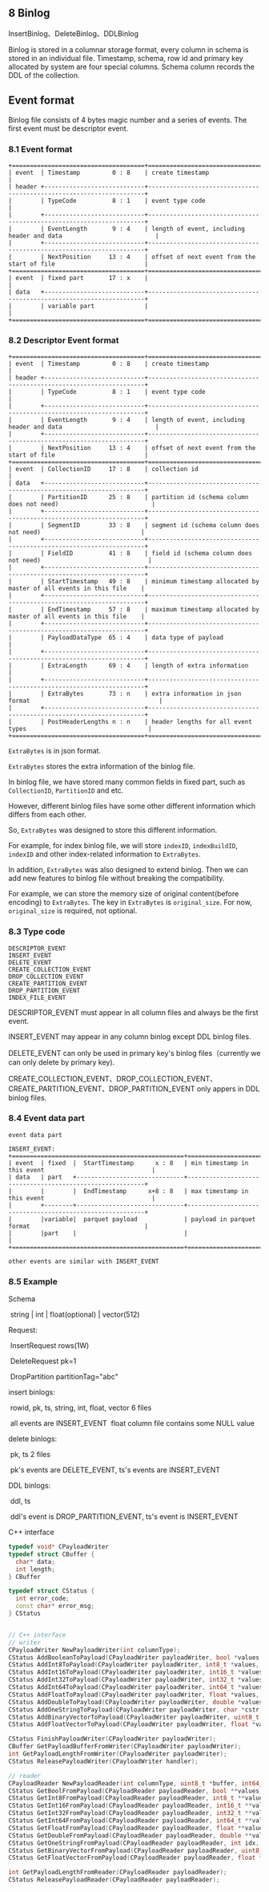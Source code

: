 ## 8 Binlog

InsertBinlog、DeleteBinlog、DDLBinlog

Binlog is stored in a columnar storage format, every column in schema is stored in an individual file.
Timestamp, schema, row id and primary key allocated by system are four special columns.
Schema column records the DDL of the collection.

## Event format

Binlog file consists of 4 bytes magic number and a series of events. The first event must be descriptor event.

### 8.1 Event format

```
+=====================================+=====================================================================+
| event  | Timestamp         0 : 8    | create timestamp                                                    |
| header +----------------------------+---------------------------------------------------------------------+
|        | TypeCode          8 : 1    | event type code                                                     |
|        +----------------------------+---------------------------------------------------------------------+
|        | EventLength       9 : 4    | length of event, including header and data                          |
|        +----------------------------+---------------------------------------------------------------------+
|        | NextPosition     13 : 4    | offset of next event from the start of file                         |
+=====================================+=====================================================================+
| event  | fixed part       17 : x    |                                                                     |
| data   +----------------------------+---------------------------------------------------------------------+
|        | variable part              |                                                                     |
+=====================================+=====================================================================+
```

### 8.2 Descriptor Event format

```
+=====================================+=====================================================================+
| event  | Timestamp         0 : 8    | create timestamp                                                    |
| header +----------------------------+---------------------------------------------------------------------+
|        | TypeCode          8 : 1    | event type code                                                     |
|        +----------------------------+---------------------------------------------------------------------+
|        | EventLength       9 : 4    | length of event, including header and data                          |
|        +----------------------------+---------------------------------------------------------------------+
|        | NextPosition     13 : 4    | offset of next event from the start of file                         |
+=====================================+=====================================================================+
| event  | CollectionID     17 : 8    | collection id                                                       |
| data   +----------------------------+---------------------------------------------------------------------+
|        | PartitionID      25 : 8    | partition id (schema column does not need)                          |
|        +----------------------------+---------------------------------------------------------------------+
|        | SegmentID        33 : 8    | segment id (schema column does not need)                            |
|        +----------------------------+---------------------------------------------------------------------+
|        | FieldID          41 : 8    | field id (schema column does not need)                              |
|        +----------------------------+---------------------------------------------------------------------+
|        | StartTimestamp   49 : 8    | minimum timestamp allocated by master of all events in this file    |
|        +----------------------------+---------------------------------------------------------------------+
|        | EndTimestamp     57 : 8    | maximum timestamp allocated by master of all events in this file    |
|        +----------------------------+---------------------------------------------------------------------+
|        | PayloadDataType  65 : 4    | data type of payload                                                |
|        +----------------------------+---------------------------------------------------------------------+
|        | ExtraLength      69 : 4    | length of extra information                                         |
|        +----------------------------+---------------------------------------------------------------------+
|        | ExtraBytes       73 : n    | extra information in json format                                    |
|        +----------------------------+---------------------------------------------------------------------+
|        | PostHeaderLengths n : n    | header lengths for all event types                                  |
+=====================================+=====================================================================|
```

`ExtraBytes` is in json format.

`ExtraBytes` stores the extra information of the binlog file.

In binlog file, we have stored many common fields in fixed part, such as `CollectionID`, `PartitionID` and etc.

However, different binlog files have some other different information which differs from each other.

So, `ExtraBytes` was designed to store this different information.

For example, for index binlog file, we will store `indexID`, `indexBuildID`, `indexID` and other index-related
information to `ExtraBytes`.

In addition, `ExtraBytes` was also designed to extend binlog. Then we can add new features to binlog file without
breaking the compatibility.

For example, we can store the memory size of original content(before encoding) to `ExtraBytes`.
The key in `ExtraBytes` is `original_size`. For now, `original_size` is required, not optional.

### 8.3 Type code

```
DESCRIPTOR_EVENT
INSERT_EVENT
DELETE_EVENT
CREATE_COLLECTION_EVENT
DROP_COLLECTION_EVENT
CREATE_PARTITION_EVENT
DROP_PARTITION_EVENT
INDEX_FILE_EVENT
```

DESCRIPTOR_EVENT must appear in all column files and always be the first event.

INSERT_EVENT may appear in any column binlog except DDL binlog files.

DELETE_EVENT can only be used in primary key's binlog files（currently we can only delete by primary key).

CREATE_COLLECTION_EVENT、DROP_COLLECTION_EVENT、CREATE_PARTITION_EVENT、DROP_PARTITION_EVENT only appers in DDL binlog files.

### 8.4 Event data part

```
event data part

INSERT_EVENT:
+================================================+==========================================================+
| event  | fixed  |  StartTimestamp      x : 8   | min timestamp in this event                              |
| data   | part   +------------------------------+----------------------------------------------------------+
|        |        |  EndTimestamp      x+8 : 8   | max timestamp in this event                              |
|        +--------+------------------------------+----------------------------------------------------------+
|        |variable|  parquet payload             | payload in parquet format                                |
|        |part    |                              |                                                          |
+================================================+==========================================================+

other events are similar with INSERT_EVENT
```

### 8.5 Example

Schema

​ string | int | float(optional) | vector(512)

Request:

​ InsertRequest rows(1W)

​ DeleteRequest pk=1

​ DropPartition partitionTag="abc"

insert binlogs:

​ rowid, pk, ts, string, int, float, vector 6 files

​ all events are INSERT_EVENT
​ float column file contains some NULL value

delete binlogs:

​ pk, ts 2 files

​ pk's events are DELETE_EVENT, ts's events are INSERT_EVENT

DDL binlogs:

​ ddl, ts

​ ddl's event is DROP_PARTITION_EVENT, ts's event is INSERT_EVENT

C++ interface

```c++
typedef void* CPayloadWriter
typedef struct CBuffer {
  char* data;
  int length;
} CBuffer

typedef struct CStatus {
  int error_code;
  const char* error_msg;
} CStatus


// C++ interface
// writer
CPayloadWriter NewPayloadWriter(int columnType);
CStatus AddBooleanToPayload(CPayloadWriter payloadWriter, bool *values, int length);
CStatus AddInt8ToPayload(CPayloadWriter payloadWriter, int8_t *values, int length);
CStatus AddInt16ToPayload(CPayloadWriter payloadWriter, int16_t *values, int length);
CStatus AddInt32ToPayload(CPayloadWriter payloadWriter, int32_t *values, int length);
CStatus AddInt64ToPayload(CPayloadWriter payloadWriter, int64_t *values, int length);
CStatus AddFloatToPayload(CPayloadWriter payloadWriter, float *values, int length);
CStatus AddDoubleToPayload(CPayloadWriter payloadWriter, double *values, int length);
CStatus AddOneStringToPayload(CPayloadWriter payloadWriter, char *cstr, int str_size);
CStatus AddBinaryVectorToPayload(CPayloadWriter payloadWriter, uint8_t *values, int dimension, int length);
CStatus AddFloatVectorToPayload(CPayloadWriter payloadWriter, float *values, int dimension, int length);

CStatus FinishPayloadWriter(CPayloadWriter payloadWriter);
CBuffer GetPayloadBufferFromWriter(CPayloadWriter payloadWriter);
int GetPayloadLengthFromWriter(CPayloadWriter payloadWriter);
CStatus ReleasePayloadWriter(CPayloadWriter handler);

// reader
CPayloadReader NewPayloadReader(int columnType, uint8_t *buffer, int64_t buf_size);
CStatus GetBoolFromPayload(CPayloadReader payloadReader, bool **values, int *length);
CStatus GetInt8FromPayload(CPayloadReader payloadReader, int8_t **values, int *length);
CStatus GetInt16FromPayload(CPayloadReader payloadReader, int16_t **values, int *length);
CStatus GetInt32FromPayload(CPayloadReader payloadReader, int32_t **values, int *length);
CStatus GetInt64FromPayload(CPayloadReader payloadReader, int64_t **values, int *length);
CStatus GetFloatFromPayload(CPayloadReader payloadReader, float **values, int *length);
CStatus GetDoubleFromPayload(CPayloadReader payloadReader, double **values, int *length);
CStatus GetOneStringFromPayload(CPayloadReader payloadReader, int idx, char **cstr, int *str_size);
CStatus GetBinaryVectorFromPayload(CPayloadReader payloadReader, uint8_t **values, int *dimension, int *length);
CStatus GetFloatVectorFromPayload(CPayloadReader payloadReader, float **values, int *dimension, int *length);

int GetPayloadLengthFromReader(CPayloadReader payloadReader);
CStatus ReleasePayloadReader(CPayloadReader payloadReader);
```
